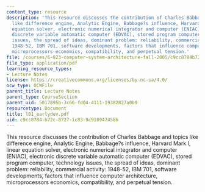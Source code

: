 ```yaml
---
content_type: resource
description: 'This resource discusses the contribution of Charles Babbage and topics
  like difference engine, Analytic Engine, Babbage?s influence, Harvard Mark I, linear
  equation solver, electronic numerical integrator and computer (ENIAC), electronic
  discrete variable automatic computer (EDVAC), stored program computer, technology
  issues, the spread of ideas, dominant problem: reliability, commercial activity:
  1948-52, IBM 701, software developments, factors that influence computer architecture,
  microprocessors economics, compatibility, and perpetual tension.'
file: /courses/6-823-computer-system-architecture-fall-2005/c9cc8784b72c87271c839c918947458b_l01_earlydev.pdf
file_type: application/pdf
learning_resource_types:
- Lecture Notes
license: https://creativecommons.org/licenses/by-nc-sa/4.0/
ocw_type: OCWFile
parent_title: Lecture Notes
parent_type: CourseSection
parent_uid: 5017895b-3c66-fd04-4111-19382827a0b9
resourcetype: Document
title: l01_earlydev.pdf
uid: c9cc8784-b72c-8727-1c83-9c918947458b
---
```

This resource discusses the contribution of Charles Babbage and topics like difference engine, Analytic Engine, Babbage?s influence, Harvard Mark I, linear equation solver, electronic numerical integrator and computer (ENIAC), electronic discrete variable automatic computer (EDVAC), stored program computer, technology issues, the spread of ideas, dominant problem: reliability, commercial activity: 1948-52, IBM 701, software developments, factors that influence computer architecture, microprocessors economics, compatibility, and perpetual tension.